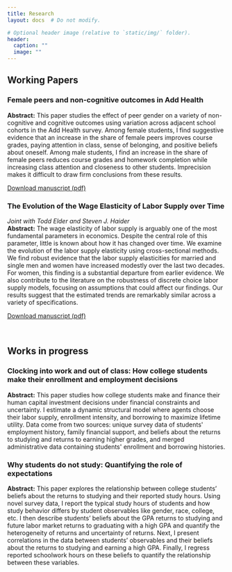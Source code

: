 ```yaml
---
title: Research
layout: docs  # Do not modify.

# Optional header image (relative to `static/img/` folder).
header:
  caption: ""
  image: ""
---
```


## Working Papers

### Female peers and non-cognitive outcomes in Add Health
**Abstract:** This paper studies the effect of peer gender on a variety of non-cognitive and cognitive outcomes using variation across adjacent school cohorts in the Add Health survey. Among female students, I find suggestive evidence that an increase in the share of female peers improves course grades, paying attention in class, sense of belonging, and positive beliefs about oneself. Among male students, I find an increase in the share of female peers reduces course grades and homework completion while increasing class attention and closeness to other students. Imprecision makes it difficult to draw firm conclusions from these results. 

[Download manuscript (pdf)](/drafts/peereffects)

### The Evolution of the Wage Elasticity of Labor Supply over Time 
*Joint with Todd Elder and Steven J. Haider*  
**Abstract:** The wage elasticity of labor supply is arguably one of the most fundamental parameters in economics.  Despite the central role of this parameter, little is known about how it has changed over time.  We examine the evolution of the labor supply elasticity using cross-sectional methods.  We find robust evidence that the labor supply elasticities for married and single men and women have increased modestly over the last two decades.  For women, this finding is a substantial departure from earlier evidence.  We also contribute to the literature on the robustness of discrete choice labor supply models, focusing on assumptions that could affect our findings.  Our results suggest that the estimated trends are remarkably similar across a variety of specifications.

[Download manuscript (pdf)](/drafts/elasticityovertime)

&nbsp;  

## Works in progress

### Clocking into work and out of class: How college students make their enrollment and employment decisions
**Abstract:** This paper studies how college students make and finance their human capital investment decisions under financial constraints and uncertainty. I estimate a dynamic structural model where agents choose their labor supply, enrollment intensity, and borrowing to maximize lifetime utility. Data come from two sources: unique survey data of students' employment history, family financial support, and beliefs about the returns to studying and returns to earning higher grades, and merged administrative data containing students' enrollment and borrowing histories. 

### Why students do not study: Quantifying the role of expectations
**Abstract:** This paper explores the relationship between college students’ beliefs about the returns to studying and their reported study hours. Using novel survey data, I report the typical study hours of students and how study behavior differs by student observables like gender, race, college, etc. I then describe students’ beliefs about the GPA returns to studying and future labor market returns to graduating with a high GPA and quantify the heterogeneity of returns and uncertainty of returns. Next, I present correlations in the data between students’ observables and their beliefs about the returns to studying and earning a high GPA. Finally, I regress reported schoolwork hours on these beliefs to quantify the relationship between these variables.

